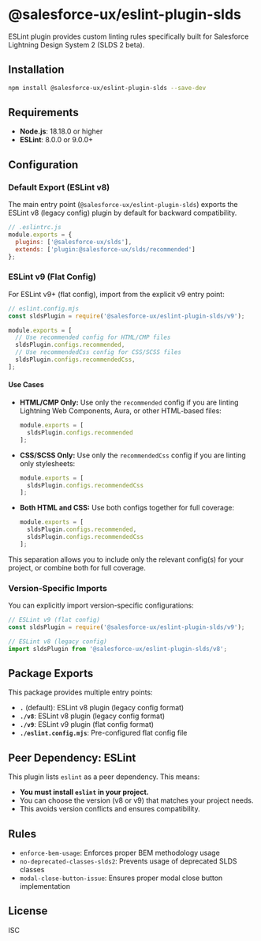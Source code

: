 # @salesforce-ux/eslint-plugin-slds

ESLint plugin provides custom linting rules specifically built for Salesforce Lightning Design System 2 (SLDS 2 beta).

## Installation

```bash
npm install @salesforce-ux/eslint-plugin-slds --save-dev
```

## Requirements

- **Node.js**: 18.18.0 or higher
- **ESLint**: 8.0.0 or 9.0.0+

## Configuration

### Default Export (ESLint v8)

The main entry point (`@salesforce-ux/eslint-plugin-slds`) exports the ESLint v8 (legacy config) plugin by default for backward compatibility.

```javascript
// .eslintrc.js
module.exports = {
  plugins: ['@salesforce-ux/slds'],
  extends: ['plugin:@salesforce-ux/slds/recommended']
};
```

### ESLint v9 (Flat Config)

For ESLint v9+ (flat config), import from the explicit v9 entry point:

```javascript
// eslint.config.mjs
const sldsPlugin = require('@salesforce-ux/eslint-plugin-slds/v9');

module.exports = [
  // Use recommended config for HTML/CMP files
  sldsPlugin.configs.recommended,
  // Use recommendedCss config for CSS/SCSS files
  sldsPlugin.configs.recommendedCss,
];
```

#### Use Cases

- **HTML/CMP Only:**
  Use only the `recommended` config if you are linting Lightning Web Components, Aura, or other HTML-based files:
  ```js
  module.exports = [
    sldsPlugin.configs.recommended
  ];
  ```

- **CSS/SCSS Only:**
  Use only the `recommendedCss` config if you are linting only stylesheets:
  ```js
  module.exports = [
    sldsPlugin.configs.recommendedCss
  ];
  ```

- **Both HTML and CSS:**
  Use both configs together for full coverage:
  ```js
  module.exports = [
    sldsPlugin.configs.recommended,
    sldsPlugin.configs.recommendedCss
  ];
  ```

This separation allows you to include only the relevant config(s) for your project, or combine both for full coverage.

### Version-Specific Imports

You can explicitly import version-specific configurations:

```javascript
// ESLint v9 (flat config)
const sldsPlugin = require('@salesforce-ux/eslint-plugin-slds/v9');

// ESLint v8 (legacy config)
import sldsPlugin from '@salesforce-ux/eslint-plugin-slds/v8';
```

## Package Exports

This package provides multiple entry points:

- **`.`** (default): ESLint v8 plugin (legacy config format)
- **`./v8`**: ESLint v8 plugin (legacy config format)
- **`./v9`**: ESLint v9 plugin (flat config format)
- **`./eslint.config.mjs`**: Pre-configured flat config file

## Peer Dependency: ESLint

This plugin lists `eslint` as a peer dependency. This means:
- **You must install `eslint` in your project.**
- You can choose the version (v8 or v9) that matches your project needs.
- This avoids version conflicts and ensures compatibility.

## Rules

- `enforce-bem-usage`: Enforces proper BEM methodology usage
- `no-deprecated-classes-slds2`: Prevents usage of deprecated SLDS classes
- `modal-close-button-issue`: Ensures proper modal close button implementation

## License

ISC
